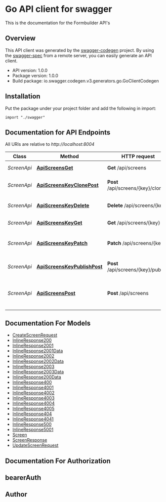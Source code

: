 # Go API client for swagger

This is the documentation for the Formbuilder API's

## Overview
This API client was generated by the [swagger-codegen](https://github.com/swagger-api/swagger-codegen) project.  By using the [swagger-spec](https://github.com/swagger-api/swagger-spec) from a remote server, you can easily generate an API client.

- API version: 1.0.0
- Package version: 1.0.0
- Build package: io.swagger.codegen.v3.generators.go.GoClientCodegen

## Installation
Put the package under your project folder and add the following in import:
```golang
import "./swagger"
```

## Documentation for API Endpoints

All URIs are relative to *http://localhost:8004*

Class | Method | HTTP request | Description
------------ | ------------- | ------------- | -------------
*ScreenApi* | [**ApiScreensGet**](docs/ScreenApi.md#apiscreensget) | **Get** /api/screens | Get list of screens
*ScreenApi* | [**ApiScreensKeyClonePost**](docs/ScreenApi.md#apiscreenskeyclonepost) | **Post** /api/screens/{key}/clone | clone screen with given key
*ScreenApi* | [**ApiScreensKeyDelete**](docs/ScreenApi.md#apiscreenskeydelete) | **Delete** /api/screens/{key} | delete screen by key
*ScreenApi* | [**ApiScreensKeyGet**](docs/ScreenApi.md#apiscreenskeyget) | **Get** /api/screens/{key} | Get screen by key
*ScreenApi* | [**ApiScreensKeyPatch**](docs/ScreenApi.md#apiscreenskeypatch) | **Patch** /api/screens/{key} | update screen with specified key
*ScreenApi* | [**ApiScreensKeyPublishPost**](docs/ScreenApi.md#apiscreenskeypublishpost) | **Post** /api/screens/{key}/publish | publish screen with given key
*ScreenApi* | [**ApiScreensPost**](docs/ScreenApi.md#apiscreenspost) | **Post** /api/screens | Add screen with given name for particular account

## Documentation For Models

 - [CreateScreenRequest](docs/CreateScreenRequest.md)
 - [InlineResponse200](docs/InlineResponse200.md)
 - [InlineResponse2001](docs/InlineResponse2001.md)
 - [InlineResponse2001Data](docs/InlineResponse2001Data.md)
 - [InlineResponse2002](docs/InlineResponse2002.md)
 - [InlineResponse2002Data](docs/InlineResponse2002Data.md)
 - [InlineResponse2003](docs/InlineResponse2003.md)
 - [InlineResponse2003Data](docs/InlineResponse2003Data.md)
 - [InlineResponse200Data](docs/InlineResponse200Data.md)
 - [InlineResponse400](docs/InlineResponse400.md)
 - [InlineResponse4001](docs/InlineResponse4001.md)
 - [InlineResponse4002](docs/InlineResponse4002.md)
 - [InlineResponse4003](docs/InlineResponse4003.md)
 - [InlineResponse4004](docs/InlineResponse4004.md)
 - [InlineResponse4005](docs/InlineResponse4005.md)
 - [InlineResponse404](docs/InlineResponse404.md)
 - [InlineResponse4041](docs/InlineResponse4041.md)
 - [InlineResponse500](docs/InlineResponse500.md)
 - [InlineResponse5001](docs/InlineResponse5001.md)
 - [Screen](docs/Screen.md)
 - [ScreenResponse](docs/ScreenResponse.md)
 - [UpdateScreenRequest](docs/UpdateScreenRequest.md)

## Documentation For Authorization

## bearerAuth

## Author


